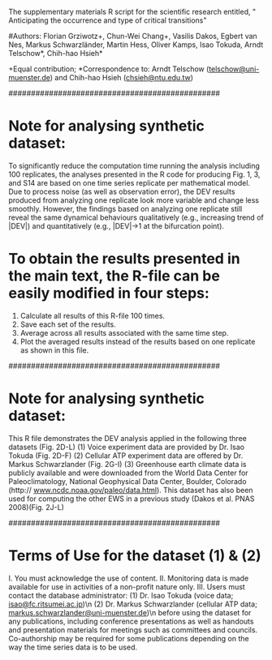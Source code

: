 The supplementary materials R script for the scientific research entitled, " Anticipating the occurrence and type of critical transitions"

#Authors: Florian Grziwotz+, Chun-Wei Chang+, Vasilis Dakos, Egbert van Nes, Markus Schwarzländer, Martin Hess, Oliver Kamps, Isao Tokuda, Arndt Telschow*, Chih-hao Hsieh*

+Equal contribution; *Correspondence to: Arndt Telschow (telschow@uni-muenster.de) and Chih-hao Hsieh (chsieh@ntu.edu.tw)

###############################################
# Note for analysing synthetic dataset:
To significantly reduce the computation time running the analysis including 100 replicates, the analyses presented in the R code for producing Fig. 1, 3, and S14 are based on one time series replicate per mathematical model. Due to process noise (as well as observation error), the DEV results produced from analyzing one replicate look more variable and change less smoothly. However, the findings based on analyzing one replicate still reveal the same dynamical behaviours qualitatively (e.g., increasing trend of |DEV|) and quantitatively (e.g., |DEV|->1 at the bifurcation point).

# To obtain the results presented in the main text, the R-file can be easily modified in four steps:
1. Calculate all results of this R-file 100 times.
2. Save each set of the results.
3. Average across all results associated with the same time step.
4. Plot the averaged results instead of the results based on one replicate as shown in this file.

###############################################
# Note for analysing synthetic dataset:
This R file demonstrates the DEV analysis applied in the following three datasets (Fig. 2D-L)
 (1) Voice experiment data are provided by Dr. Isao Tokuda (Fig. 2D-F) 
 (2) Cellular ATP experiment data are offered by Dr. Markus Schwarzlander (Fig. 2G-I)
 (3) Greenhouse earth climate data is publicly available and were downloaded from the World Data Center for Paleoclimatology, National Geophysical Data Center, Boulder, Colorado (http:// www.ncdc.noaa.gov/paleo/data.html). This dataset has also been used for computing the other EWS in a previous study (Dakos et al. PNAS 2008)(Fig. 2J-L)

###############################################
# Terms of Use for the dataset (1) & (2)
  I.   You must acknowledge the use of content.
  II.  Monitoring data is made available for use in activities of a non-profit nature only.
  III. Users must contact the database administrator: 
      (1) Dr. Isao Tokuda (voice data; isao@fc.ritsumei.ac.jp)\n
      (2) Dr. Markus Schwarzlander (cellular ATP data; markus.schwarzlander@uni-muenster.de)\n
      before using the dataset for any publications, including conference presentations as well as handouts and presentation materials for meetings such as committees and councils. Co-authorship may be required for some publications depending on the way the time series data is to be used.
